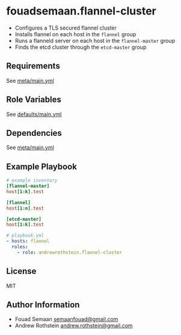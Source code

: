 fouadsemaan.flannel-cluster
===========================

* Configures a TLS secured flannel cluster
* Installs flannel on each host in the ```flannel``` group
* Runs a flanneld server on each host in the ```flannel-master``` group
* Finds the etcd cluster through the ```etcd-master``` group 

Requirements
------------

See [meta/main.yml](meta/main.yml)

Role Variables
--------------

See [defaults/main.yml](defaults/main.yml)

Dependencies
------------

See [meta/main.yml](meta/main.yml)

Example Playbook
----------------

```ini
# example inventory
[flannel-master]
host[1:k].test

[flannel]
host[1:n].test

[etcd-master]
host[1:k].test
```

```yml
# playbook.yml
- hosts: flannel
  roles:
    - role: andrewrothstein.flannel-cluster 
```

License
-------

MIT

Author Information
------------------

* Fouad Semaan <semaanfouad@gmail.com>
* Andrew Rothstein <andrew.rothstein@gmail.com>
